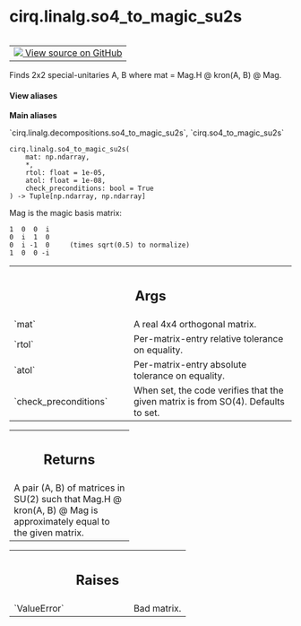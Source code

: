 <div itemscope itemtype="http://developers.google.com/ReferenceObject">
<meta itemprop="name" content="cirq.linalg.so4_to_magic_su2s" />
<meta itemprop="path" content="Stable" />
</div>

# cirq.linalg.so4_to_magic_su2s

<!-- Insert buttons and diff -->

<table class="tfo-notebook-buttons tfo-api" align="left">

<td>
  <a target="_blank" href="https://github.com/quantumlib/cirq/tree/master/cirq/linalg/decompositions.py">
    <img src="https://www.tensorflow.org/images/GitHub-Mark-32px.png" />
    View source on GitHub
  </a>
</td>
</table>



Finds 2x2 special-unitaries A, B where mat = Mag.H @ kron(A, B) @ Mag.

<section class="expandable">
  <h4 class="showalways">View aliases</h4>
  <p>
<b>Main aliases</b>
<p>`cirq.linalg.decompositions.so4_to_magic_su2s`, `cirq.so4_to_magic_su2s`</p>
</p>
</section>

<pre class="devsite-click-to-copy prettyprint lang-py tfo-signature-link">
<code>cirq.linalg.so4_to_magic_su2s(
    mat: np.ndarray,
    *,
    rtol: float = 1e-05,
    atol: float = 1e-08,
    check_preconditions: bool = True
) -> Tuple[np.ndarray, np.ndarray]
</code></pre>



<!-- Placeholder for "Used in" -->

Mag is the magic basis matrix:

    1  0  0  i
    0  i  1  0
    0  i -1  0     (times sqrt(0.5) to normalize)
    1  0  0 -i

<!-- Tabular view -->
 <table class="responsive fixed orange">
<colgroup><col width="214px"><col></colgroup>
<tr><th colspan="2"><h2 class="add-link">Args</h2></th></tr>

<tr>
<td>
`mat`
</td>
<td>
A real 4x4 orthogonal matrix.
</td>
</tr><tr>
<td>
`rtol`
</td>
<td>
Per-matrix-entry relative tolerance on equality.
</td>
</tr><tr>
<td>
`atol`
</td>
<td>
Per-matrix-entry absolute tolerance on equality.
</td>
</tr><tr>
<td>
`check_preconditions`
</td>
<td>
When set, the code verifies that the given
matrix is from SO(4). Defaults to set.
</td>
</tr>
</table>



<!-- Tabular view -->
 <table class="responsive fixed orange">
<colgroup><col width="214px"><col></colgroup>
<tr><th colspan="2"><h2 class="add-link">Returns</h2></th></tr>
<tr class="alt">
<td colspan="2">
A pair (A, B) of matrices in SU(2) such that Mag.H @ kron(A, B) @ Mag
is approximately equal to the given matrix.
</td>
</tr>

</table>



<!-- Tabular view -->
 <table class="responsive fixed orange">
<colgroup><col width="214px"><col></colgroup>
<tr><th colspan="2"><h2 class="add-link">Raises</h2></th></tr>

<tr>
<td>
`ValueError`
</td>
<td>
Bad matrix.
</td>
</tr>
</table>

